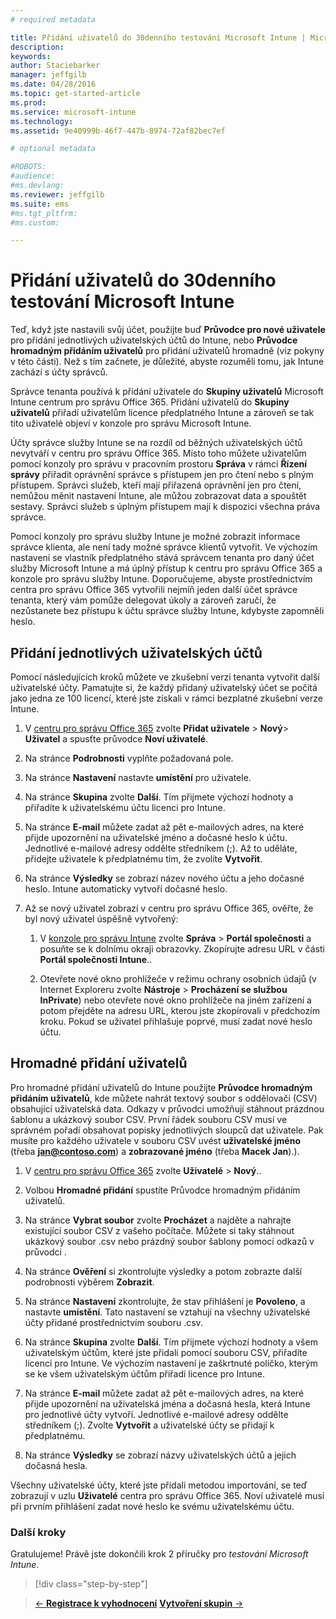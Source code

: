 ```yaml
---
# required metadata

title: Přidání uživatelů do 30denního testování Microsoft Intune | Microsoft Intune
description:
keywords:
author: Staciebarker
manager: jeffgilb
ms.date: 04/28/2016
ms.topic: get-started-article
ms.prod:
ms.service: microsoft-intune
ms.technology:
ms.assetid: 9e40999b-46f7-447b-8974-72af82bec7ef

# optional metadata

#ROBOTS:
#audience:
#ms.devlang:
ms.reviewer: jeffgilb
ms.suite: ems
#ms.tgt_pltfrm:
#ms.custom:

---
```


# Přidání uživatelů do 30denního testování Microsoft Intune
Teď, když jste nastavili svůj účet, použijte buď **Průvodce pro nové uživatele** pro přidání jednotlivých uživatelských účtů do Intune, nebo **Průvodce hromadným přidáním uživatelů** pro přidání uživatelů hromadně (viz pokyny v této části).  Než s tím začnete, je důležité, abyste rozuměli tomu, jak Intune zachází s účty správců.

Správce tenanta používá k přidání uživatele do **Skupiny uživatelů** Microsoft Intune centrum pro správu Office 365. Přidání uživatelů do  **Skupiny uživatelů** přiřadí uživatelům licence předplatného Intune a zároveň se tak tito uživatelé objeví v konzole pro správu Microsoft Intune.

Účty správce služby Intune se na rozdíl od běžných uživatelských účtů nevytváří v centru pro správu Office 365. Místo toho můžete uživatelům pomocí konzoly pro správu v pracovním prostoru **Správa** v rámci **Řízení správy** přiřadit oprávnění správce s přístupem jen pro čtení nebo s plným přístupem. Správci služeb, kteří mají přiřazená oprávnění jen pro čtení, nemůžou měnit nastavení Intune, ale můžou zobrazovat data a spouštět sestavy. Správci služeb s úplným přístupem mají k dispozici všechna práva správce.

Pomocí konzoly pro správu služby Intune je možné zobrazit informace správce klienta, ale není tady možné správce klientů vytvořit. Ve výchozím nastavení se vlastník předplatného stává správcem tenanta pro daný účet služby Microsoft Intune a má úplný přístup k centru pro správu Office 365 a konzole pro správu služby Intune. Doporučujeme, abyste prostřednictvím centra pro správu Office 365 vytvořili nejmíň jeden další účet správce tenanta, který vám pomůže delegovat úkoly a zároveň zaručí, že nezůstanete bez přístupu k účtu správce služby Intune, kdybyste zapomněli heslo.

## Přidání jednotlivých uživatelských účtů
Pomocí následujících kroků můžete ve zkušební verzi tenanta vytvořit další uživatelské účty. Pamatujte si, že každý přidaný uživatelský účet se počítá jako jedna ze 100 licencí, které jste získali v rámci bezplatné zkušební verze Intune.

1.  V [centru pro správu Office 365](http://go.microsoft.com/fwlink/p/?LinkId=698854) zvolte **Přidat uživatele** &gt; **Nový**&gt; **Uživatel** a spusťte průvodce **Noví uživatelé**.

2.  Na stránce **Podrobnosti** vyplňte požadovaná pole.

3.  Na stránce **Nastavení** nastavte **umístění** pro uživatele.

4.  Na stránce **Skupina** zvolte **Další**. Tím přijmete výchozí hodnoty a přiřadíte k uživatelskému účtu licenci pro Intune.

5.  Na stránce **E-mail** můžete zadat až pět e-mailových adres, na které přijde upozornění na uživatelské jméno a dočasné heslo k účtu. Jednotlivé e-mailové adresy oddělte středníkem (;). Až to uděláte, přidejte uživatele k předplatnému tím, že zvolíte **Vytvořit**.

6.  Na stránce **Výsledky** se zobrazí název nového účtu a jeho dočasné heslo. Intune automaticky vytvoří dočasné heslo.

7.  Až se nový uživatel zobrazí v centru pro správu Office 365, ověřte, že byl nový uživatel úspěšně vytvořený:

    1.  V [konzole pro správu Intune](https://manage.microsoft.com/) zvolte **Správa** &gt; **Portál společnosti** a posuňte se k dolnímu okraji obrazovky. Zkopírujte adresu URL v části **Portál společnosti Intune**..

    2.  Otevřete nové okno prohlížeče v režimu ochrany osobních údajů (v Internet Exploreru zvolte **Nástroje** &gt; **Procházení se službou InPrivate**) nebo otevřete nové okno prohlížeče na jiném zařízení a potom přejděte na adresu URL, kterou jste zkopírovali v předchozím kroku. Pokud se uživatel přihlašuje poprvé, musí zadat nové heslo účtu.

## Hromadné přidání uživatelů
Pro hromadné přidání uživatelů do Intune použijte **Průvodce hromadným přidáním uživatelů**, kde můžete nahrát textový soubor s oddělovači (CSV) obsahující uživatelská data. Odkazy v průvodci umožňují stáhnout prázdnou šablonu a ukázkový soubor CSV. První řádek souboru CSV musí ve správném pořadí obsahovat popisky jednotlivých sloupců dat uživatele. Pak musíte pro každého uživatele v souboru CSV uvést **uživatelské jméno** (třeba **jan@contoso.com**) a **zobrazované jméno** (třeba **Macek Jan**).).

1.  V [centru pro správu Office 365](http://go.microsoft.com/fwlink/p/?LinkId=698854) zvolte **Uživatelé** &gt; **Nový**..

2.  Volbou **Hromadné přidání** spustíte Průvodce hromadným přidáním uživatelů.

3.  Na stránce **Vybrat soubor** zvolte **Procházet** a najděte a nahrajte existující soubor CSV z vašeho počítače. Můžete si taky stáhnout ukázkový soubor .csv nebo prázdný soubor šablony pomocí odkazů v průvodci .

4.  Na stránce **Ověření** si zkontrolujte výsledky a potom zobrazte další podrobnosti výběrem **Zobrazit**.

5.  Na stránce **Nastavení** zkontrolujte, že stav přihlášení je **Povoleno**, a nastavte **umístění**. Tato nastavení se vztahují na všechny uživatelské účty přidané prostřednictvím souboru .csv.

6.  Na stránce **Skupina** zvolte **Další**. Tím přijmete výchozí hodnoty a všem uživatelským účtům, které jste přidali pomocí souboru CSV, přiřadíte licenci pro Intune. Ve výchozím nastavení je zaškrtnuté políčko, kterým se ke všem uživatelským účtům přiřadí licence pro Intune.

7.  Na stránce **E-mail** můžete zadat až pět e-mailových adres, na které přijde upozornění na uživatelská jména a dočasná hesla, která Intune pro jednotlivé účty vytvoří. Jednotlivé e-mailové adresy oddělte středníkem (;). Zvolte **Vytvořit** a uživatelské účty se přidají k předplatnému.

8.  Na stránce **Výsledky** se zobrazí názvy uživatelských účtů a jejich dočasná hesla.

Všechny uživatelské účty, které jste přidali metodou importování, se teď zobrazují v uzlu **Uživatelé** centra pro správu Office 365. Noví uživatelé musí při prvním přihlášení zadat nové heslo ke svému uživatelskému účtu.

### Další kroky
Gratulujeme! Právě jste dokončili krok 2 příručky pro *testování Microsoft Intune*.

>[!div class="step-by-step"]

>[&larr; **Registrace k vyhodnocení**](.\get-started-with-a-30-day-trial-of-microsoft-intune-step-1.md)     [**Vytvoření skupin** &rarr;](.\get-started-with-a-30-day-trial-of-microsoft-intune-step-3.md)  


<!--HONumber=May16_HO1-->


